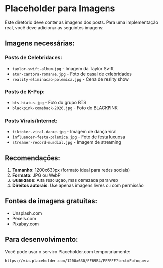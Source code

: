 # Placeholder para Imagens

Este diretório deve conter as imagens dos posts. Para uma implementação real, você deve adicionar as seguintes imagens:

## Imagens necessárias:

### Posts de Celebridades:
- `taylor-swift-album.jpg` - Imagem da Taylor Swift
- `ator-cantora-romance.jpg` - Foto de casal de celebridades
- `reality-eliminacao-polemica.jpg` - Cena de reality show

### Posts de K-Pop:
- `bts-hiatus.jpg` - Foto do grupo BTS
- `blackpink-comeback-2026.jpg` - Foto do BLACKPINK

### Posts Virais/Internet:
- `tiktoker-viral-dance.jpg` - Imagem de dança viral
- `influencer-festa-polemica.jpg` - Foto de festa luxuosa
- `streamer-record-mundial.jpg` - Imagem de streaming

## Recomendações:

1. **Tamanho**: 1200x630px (formato ideal para redes sociais)
2. **Formato**: JPG ou WebP
3. **Qualidade**: Alta resolução, mas otimizada para web
4. **Direitos autorais**: Use apenas imagens livres ou com permissão

## Fontes de imagens gratuitas:
- Unsplash.com
- Pexels.com  
- Pixabay.com

## Para desenvolvimento:
Você pode usar o serviço Placeholder.com temporariamente:
```
https://via.placeholder.com/1200x630/FF69B4/FFFFFF?text=Fofoquera
```